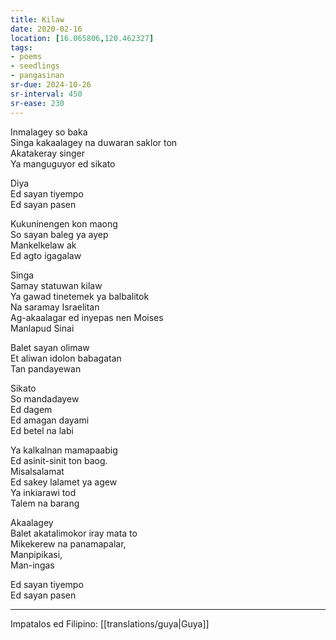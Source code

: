 ```yaml
---
title: Kilaw
date: 2020-02-16
location: [16.065806,120.462327]
tags:
- poems
- seedlings
- pangasinan
sr-due: 2024-10-26
sr-interval: 450
sr-ease: 230
---
```

Inmalagey so baka  
Singa kakaalagey na duwaran saklor ton  
Akatakeray singer  
Ya manguguyor ed sikato

Diya  
Ed sayan tiyempo  
Ed sayan pasen

Kukuninengen kon maong  
So sayan baleg ya ayep  
Mankelkelaw ak  
Ed agto igagalaw

Singa  
Samay statuwan kilaw  
Ya gawad tinetemek ya balbalitok  
Na saramay Israelitan  
Ag-akaalagar ed inyepas nen Moises  
Manlapud Sinai

Balet sayan olimaw  
Et aliwan idolon babagatan  
Tan pandayewan

Sikato  
So mandadayew  
Ed dagem  
Ed amagan dayami  
Ed betel na labi

Ya kalkalnan mamapaabig  
Ed asinit-sinit ton baog.  
Misalsalamat  
Ed sakey lalamet ya agew  
Ya inkiarawi tod  
Talem na barang

Akaalagey  
Balet akatalimokor iray mata to  
Mikekerew na panamapalar,  
Manpipikasi,  
Man-ingas

Ed sayan tiyempo  
Ed sayan pasen

***
Impatalos ed Filipino: [[translations/guya|Guya]]